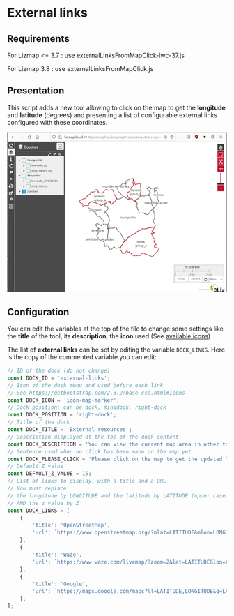 # External links

## Requirements

For Lizmap <= 3.7 : use externalLinksFromMapClick-lwc-37.js

For Lizmap 3.8 : use externalLinksFromMapClick.js

## Presentation

This script adds a new tool allowing to click on the map to get the **longitude** and **latitude** (degrees)
and presenting a list of configurable external links configured with these coordinates.

![External links](./lizmap-web-client-external-links-optimized.gif)

## Configuration

You can edit the variables at the top of the file to change some settings like the **title** of the tool, its **description**, the **icon** used (See [available icons](https://getbootstrap.com/2.3.2/base-css.html#icons))

The list of **external links** can be set by editing the variable `DOCK_LINKS`. Here is the copy of the commented variable you can edit:

```javascript
// ID of the dock (do not change)
const DOCK_ID = 'external-links';
// Icon of the dock menu and used before each link
// See https://getbootstrap.com/2.3.2/base-css.html#icons
const DOCK_ICON = 'icon-map-marker';
// Dock position: can be dock, minidock, right-dock
const DOCK_POSITION = 'right-dock';
// Title of the dock
const DOCK_TITLE = 'External resources';
// Description displayed at the top of the dock content
const DOCK_DESCRIPTION = 'You can view the current map area in other tools.';
// Sentence used when no click has been made on the map yet
const DOCK_PLEASE_CLICK = 'Please click on the map to get the updated links.';
// Default Z value
const DEFAULT_Z_VALUE = 15;
// List of links to display, with a title and a URL
// You must replace
// the longitude by LONGITUDE and the latitude by LATITUDE (upper case)
// AND the z value by Z
const DOCK_LINKS = [
    {
        'title': 'OpenStreetMap',
        'url': `https://www.openstreetmap.org/?mlat=LATITUDE&mlon=LONGITUDE#map=Z/LATITUDE/LONGITUDE`
    },
    {
        'title': 'Waze',
        'url': `https://www.waze.com/livemap/?zoom=Z&lat=LATITUDE&lon=LONGITUDE`
    },
    {
        'title': 'Google',
        'url': `https://maps.google.com/maps?ll=LATITUDE,LONGITUDE&q=LATITUDE,LONGITUDE&hl=fr&t=m&z=Z`
    },
];
```
